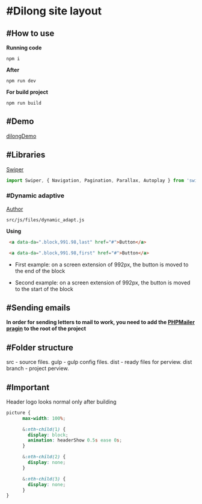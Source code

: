 # \#Dilong site layout

## \#How to use
__Running code__
```
npm i
```
__After__
```
npm run dev
```
__For build project__
```
npm run build
```

## \#Demo
[dilongDemo](https://leonidhr.github.io/dilong/)

## \#Libraries

[Swiper](https://swiperjs.com)

``` js
import Swiper, { Navigation, Pagination, Parallax, Autoplay } from 'swiper';
```
### \#Dynamic adaptive
[Author](https://github.com/FreelancerLifeStyle/dynamic_adapt)
```
src/js/files/dynamic_adapt.js
```
__Using__

``` html
 <a data-da=".block,991.98,last" href="#">Button</a>

 <a data-da=".block,991.98,first" href="#">Button</a>
```

* First example: on a screen extension of 992px, the button is moved to the end of the block

* Second example: on a screen extension of 992px, the button is moved to the start of the block

## \#Sending emails

__In order for sending letters to mail to work, you need to add the [PHPMailer pragin](https://github.com/PHPMailer/PHPMailer) to the root of the project__

## \#Folder structure

src - source files. gulp - gulp config files. dist - ready files for perview. dist branch - project perview.

## \#Important

Header logo looks normal only after building

```SCSS
picture {
      max-width: 100%;

      &:nth-child(1) {
        display: block;
        animation: headerShow 0.5s ease 0s;
      }

      &:nth-child(2) {
        display: none;
      }

      &:nth-child(3) {
        display: none;
      }
}
```